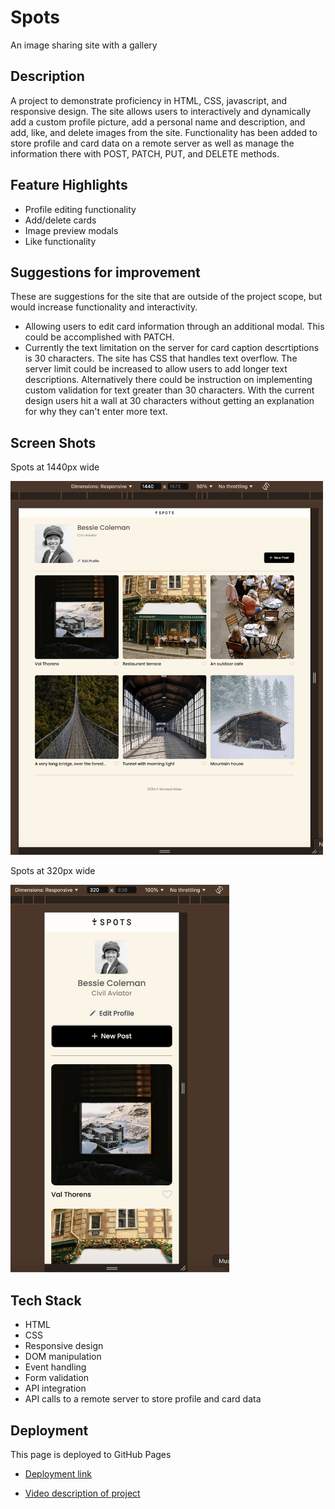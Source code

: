 # Spots

An image sharing site with a gallery

## Description

A project to demonstrate proficiency in HTML, CSS, javascript, and responsive design. The site allows users to interactively and dynamically add a custom profile picture, add a personal name and description, and add, like, and delete images from the site. Functionality has been added to store profile and card data on a remote server as well as manage the information there with POST, PATCH, PUT, and DELETE methods.

## Feature Highlights

- Profile editing functionality
- Add/delete cards
- Image preview modals
- Like functionality

## Suggestions for improvement

These are suggestions for the site that are outside of the project scope, but would increase functionality and interactivity.

- Allowing users to edit card information through an additional modal. This could be accomplished with PATCH.
- Currently the text limitation on the server for card caption descrtiptions is 30 characters. The site has CSS that handles text overflow. The server limit could be increased to allow users to add longer text descriptions. Alternatively there could be instruction on implementing custom validation for text greater than 30 characters. With the current design users hit a wall at 30 characters without getting an explanation for why they can't enter more text.

## Screen Shots

Spots at 1440px wide

<img src="./images/demo/spots-1440.png" alt="Spots at 1440px wide" width="500px" />

Spots at 320px wide

<img src="./images/demo/spots-320.png" alt="Spots at 1440px wide" width="350px" />

## Tech Stack

- HTML
- CSS
- Responsive design
- DOM manipulation
- Event handling
- Form validation
- API integration
- API calls to a remote server to store profile and card data

## Deployment

This page is deployed to GitHub Pages

- [Deployment link][project-page]

[project-page]: https://malber71.github.io/se_project_spots/

- [Video description of project][video-link]

[video-link]: https://drive.google.com/file/d/1foAmiQ-AZaCvWGxjkR5UdlLyrsrG4VRN/view?usp=sharing
